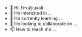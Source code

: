 - 👋 Hi, I’m @iuxali
- 👀 I’m interested in ...
- 🌱 I’m currently learning ...
- 💞️ I’m looking to collaborate on ...
- 📫 How to reach me ...

<!---
iuxali/iuxali is a ✨ special ✨ repository because its `README.md` (this file) appears on your GitHub profile.
You can click the Preview link to take a look at your changes.
--->
